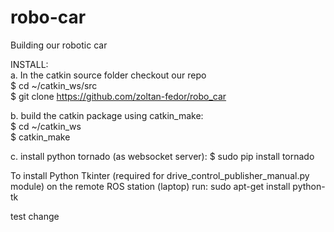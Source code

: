 # robo-car
Building our robotic car 
 
INSTALL:  
a. In the catkin source folder checkout our repo  
$ cd ~/catkin_ws/src  
$ git clone https://github.com/zoltan-fedor/robo_car  
  
b. build the catkin package using catkin_make:  
$ cd ~/catkin_ws  
$ catkin_make  
  
c. install python tornado (as websocket server):
$ sudo pip install tornado
  
  
To install Python Tkinter (required for drive_control_publisher_manual.py module) on the remote ROS station (laptop) run:
sudo apt-get install python-tk

test change
